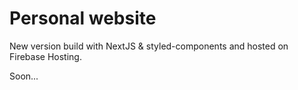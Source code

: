 # Personal website

New version build with NextJS & styled-components and hosted on Firebase Hosting.

Soon...

